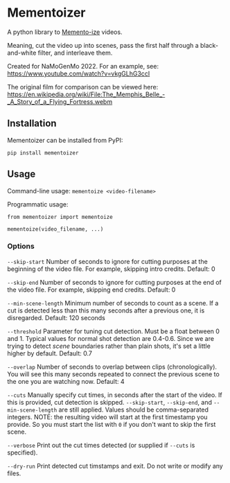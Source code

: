 # Mementoizer

A python library to [Memento-ize](https://en.wikipedia.org/wiki/Memento_(film)) videos.

Meaning, cut the video up into scenes, pass the first half through a black-and-white filter, and interleave them.

Created for NaMoGenMo 2022. For an example, see:
https://www.youtube.com/watch?v=vkgGLhG3ccI


The original film for comparison can be viewed here:
https://en.wikipedia.org/wiki/File:The_Memphis_Belle_-_A_Story_of_a_Flying_Fortress.webm

## Installation
Mementoizer can be installed from PyPI:

`pip install mementoizer`

## Usage

Command-line usage:
`mementoize <video-filename>`

Programmatic usage:
```
from mementoizer import mementoize

mementoize(video_filename, ...)
```

### Options

`--skip-start` Number of seconds to ignore for cutting purposes at the beginning of the video file. For example, skipping intro credits. Default: 0

`--skip-end` Number of seconds to ignore for cutting purposes at the end of the video file. For example, skipping end credits. Default: 0

`--min-scene-length` Minimum number of seconds to count as a scene. If a cut is detected less than this many seconds after a previous one, it is disregarded. Default: 120 seconds

`--threshold` Parameter for tuning cut detection. Must be a float between 0 and 1. Typical values for normal shot detection are 0.4-0.6. Since we are trying to detect _scene_ boundaries rather than plain shots, it's set a little higher by default. Default: 0.7

`--overlap` Number of seconds to overlap between clips (chronologically). You will see this many seconds repeated to connect the previous scene to the one you are watching now. Default: 4

`--cuts` Manually specify cut times, in seconds after the start of the video. If this is provided, cut detection is skipped. `--skip-start`, `--skip-end`, and `--min-scene-length` are still applied. Values should be comma-separated integers.
NOTE: the resulting video will start at the first timestamp you provide. So you must start the list with `0` if you don't want to skip the first scene.

`--verbose` Print out the cut times detected (or supplied if `--cuts` is specified).

`--dry-run` Print detected cut timstamps and exit. Do not write or modify any files.
